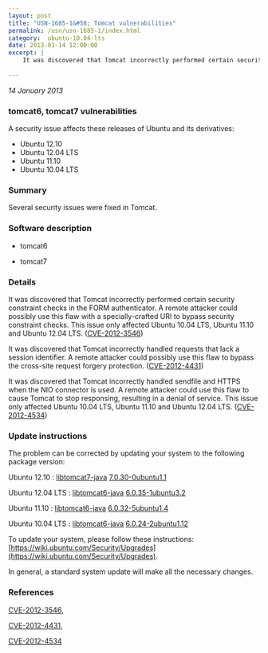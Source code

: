 ```yaml
---
layout: post
title: "USN-1685-1&#58; Tomcat vulnerabilities"
permalink: /usn/usn-1685-1/index.html
category:  ubuntu-10.04-lts
date: 2013-01-14 12:00:00
excerpt: |
    It was discovered that Tomcat incorrectly performed certain security constraint checks in the FORM authenticator. A remote attacker could possibly use this flaw with a specially-crafted URI to bypass security constraint checks. This issue only affected Ubuntu 10.04 LTS, Ubuntu 11.10 and Ubuntu 12.04 LTS. ([CVE-2012-3546](http://people.ubuntu.com/~ubuntu-security/cve/CVE-2012-3546))
    
--- 
```

 
 

*14 January 2013*

### tomcat6, tomcat7 vulnerabilities

A security issue affects these releases of Ubuntu and its derivatives:

* Ubuntu 12.10
* Ubuntu 12.04 LTS
* Ubuntu 11.10
* Ubuntu 10.04 LTS

### Summary

Several security issues were fixed in Tomcat. 

### Software description

* tomcat6 

* tomcat7 

### Details

It was discovered that Tomcat incorrectly performed certain security constraint checks in the FORM authenticator. A remote attacker could possibly use this flaw with a specially-crafted URI to bypass security constraint checks. This issue only affected Ubuntu 10.04 LTS, Ubuntu 11.10 and Ubuntu 12.04 LTS. ([CVE-2012-3546](http://people.ubuntu.com/~ubuntu-security/cve/CVE-2012-3546))

It was discovered that Tomcat incorrectly handled requests that lack a session identifier. A remote attacker could possibly use this flaw to bypass the cross-site request forgery protection. ([CVE-2012-4431](http://people.ubuntu.com/~ubuntu-security/cve/CVE-2012-4431))

It was discovered that Tomcat incorrectly handled sendfile and HTTPS when the NIO connector is used. A remote attacker could use this flaw to cause Tomcat to stop responsing, resulting in a denial of service. This issue only affected Ubuntu 10.04 LTS, Ubuntu 11.10 and Ubuntu 12.04 LTS. ([CVE-2012-4534](http://people.ubuntu.com/~ubuntu-security/cve/CVE-2012-4534)) 

### Update instructions

The problem can be corrected by updating your system to the following package version:

Ubuntu 12.10
 : [libtomcat7-java](https://launchpad.net/ubuntu/+source/tomcat7) <span> [7.0.30-0ubuntu1.1](https://launchpad.net/ubuntu/+source/tomcat7/7.0.30-0ubuntu1.1) </span> 

Ubuntu 12.04 LTS
 : [libtomcat6-java](https://launchpad.net/ubuntu/+source/tomcat6) <span> [6.0.35-1ubuntu3.2](https://launchpad.net/ubuntu/+source/tomcat6/6.0.35-1ubuntu3.2) </span> 

Ubuntu 11.10
 : [libtomcat6-java](https://launchpad.net/ubuntu/+source/tomcat6) <span> [6.0.32-5ubuntu1.4](https://launchpad.net/ubuntu/+source/tomcat6/6.0.32-5ubuntu1.4) </span> 

Ubuntu 10.04 LTS
 : [libtomcat6-java](https://launchpad.net/ubuntu/+source/tomcat6) <span> [6.0.24-2ubuntu1.12](https://launchpad.net/ubuntu/+source/tomcat6/6.0.24-2ubuntu1.12) </span> 

To update your system, please follow these instructions: [https://wiki.ubuntu.com/Security/Upgrades](https://wiki.ubuntu.com/Security/Upgrades).

In general, a standard system update will make all the necessary changes. 

### References

 
 [CVE-2012-3546](http://people.ubuntu.com/~ubuntu-security/cve/CVE-2012-3546), 

 [CVE-2012-4431](http://people.ubuntu.com/~ubuntu-security/cve/CVE-2012-4431), 

 [CVE-2012-4534](http://people.ubuntu.com/~ubuntu-security/cve/CVE-2012-4534)
 

